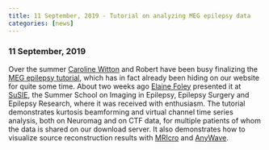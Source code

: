 ```yaml
---
title: 11 September, 2019 - Tutorial on analyzing MEG epilepsy data
categories: [news]
---
```


### 11 September, 2019

Over the summer [Caroline Witton](https://www2.aston.ac.uk/lhs/staff/az-index/wittonc-0) and Robert have been busy finalizing the [MEG epilepsy tutorial](/tutorial/epilepsy), which has in fact already been hiding on our website for quite some time. About two weeks ago [Elaine Foley](https://www2.aston.ac.uk/lhs/staff/az-index/dr-elaine-foley) presented it at [SuSIE](http://www.imaging-in-epilepsy.org), the Summer School on Imaging in Epilepsy, Epilepsy Surgery and Epilepsy Research, where it was received with enthusiasm. The tutorial demonstrates kurtosis beamforming and virtual channel time series analysis, both on Neuromag and on CTF data, for multiple patients of whom the data is shared on our download server. It also demonstrates how to visualize source reconstruction results with [MRIcro](https://www.mccauslandcenter.sc.edu/crnl/mricro)  and [AnyWave](http://meg.univ-amu.fr/wiki/AnyWave).
